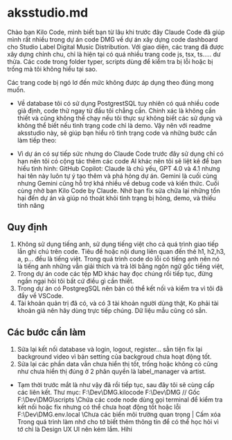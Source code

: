 # aksstudio.md

Chào bạn Kilo Code, mình biết bạn từ lâu khi trước đây Claude Code đã giúp mình rất nhiều trong dự án code DMG về dự án xây dựng code dashboard cho Studio Label Digital Music Distribution. Với giao diện, các trang đã được xây dựng chỉnh chu, chỉ là hiện tại có quá nhiều trang code js, tsx, ts..... dư thừa. Các code trong folder typer, scripts dùng để kiểm tra bị lỗi hoặc bị trống mà tôi không hiểu tại sao.

Các trang code bị ngó lơ đến mức không được áp dụng theo đúng mong muốn.
- Về database tôi có sử dụng PostgrestSQL tuy nhiên có quá nhiều code giả định, code thử ngay từ đầu tôi chẳng cần. Chính xác là không cần thiết và cũng không thể chạy nếu tôi thực sự không biết các sử dụng và không thể biết nếu tình trạng code chỉ là demo. Vậy nên với readme aksstudio này, sẽ giúp bạn hiểu rõ tình trạng code và những bước cần làm tiếp theo:
+ Vì dự án có sự tiếp sức nhưng do Claude Code trước đây sử dụng chỉ có hạn nên tôi có cộng tác thêm các code AI khác nên tôi sẽ liệt kê để bạn hiểu tình hình: GitHub Copilot: Claude là chủ yếu, GPT 4.0 và 4.1 nhưng hai tên này luôn tự ý tạo thêm và phá hỏng dự án. Gemini là cuối cùng nhưng Gemini cũng hỗ trợ khá nhiều về debug code và kiến thức.
Cuối cùng nhờ bạn Kilo Code by Claude. Nhờ bạn fix sửa chữa lại những tổn hại đến dự án và giúp nó thoát khỏi tình trạng bị hỏng, demo, và thiếu tính năng
## Quy định
1. Không sử dụng tiếng anh, sử dụng tiếng việt cho cả quá trình giao tiếp lẫn ghi chú trên code. Tiêu đề hoặc nội dung liên quan đến thẻ h1, h2,h3, a, p... đều là tiếng việt. Trong quá trình code do lỗi có tiếng anh nên nó là tiếng anh những vẫn giải thích và trả lời bằng ngôn ngữ gốc tiếng việt,
2. Trong dự án code các tệp MD khác hay đọc chúng rồi tiếp tục, đừng ngần ngại hỏi tôi bất cứ điều gì cần thiết.
3. Trong dự án có PostgregSQL nên bản có thể kết nối và kiểm tra vì tôi đã đầy về VSCode.
4. Tài khoản quản trị đã có, và có 3 tài khoản người dùng thật, Ko phải tài khoản giả nên hãy dùng trực tiếp chúng. Dữ liệu mẫu cũng có sẳn.


## Các bước cần làm

1. Sửa lại kết nối database và login, logout, register... sẳn tiện fix lại background video vì bản setting của backgroud chưa hoạt động tốt. 
2. Sửa lại các phần data vẫn chưa hiển thị tốt, trống hoặc không có cũng như chưa hiển thị đúng ở 2 phân quyền là label_manager và artist.

* Tạm thời trước mắt là như vậy đã rồi tiếp tục, sau đây tôi sẽ cùng cấp các liên kết.
Thư mục: F:\Dev\DMG\.kilocode
F:\Dev\DMG  // Gốc
F:\Dev\DMG\scripts \\Chứa các code node dùng gọi terminal để kiểm tra kết nối hoặc fix nhưng có thể chưa hoạt động tốt hoặc lỗi
F:\Dev\DMG\.env.local \\Chưa các biến môi trường quan trọng | Cấm xóa
Trong quá trình làm nhớ cho tớ biết thêm thông tin để có thể học hỏi vì tớ chỉ là Design UX UI nên kém lắm. Hihi
